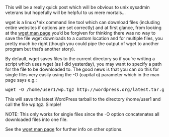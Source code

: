<p>This will be a really quick post which will be obvious to unix sysadmin veterans but hopefully will be helpful to us mere mortals&#8230;</p>
<p>wget is a linux/*nix command line tool which can download files (including entire websites if options are set correctly) and at first glance, from looking at the <a href="http://linux.die.net/man/1/wget" target="_blank">wget man page</a> you&#8217;d be forgiven for thinking there was no way to save the file wget downloads to a custom location and for multiple files, you pretty much be right (though you could pipe the output of wget to another program but that&#8217;s another story).</p>
<p>By default, wget saves files to the current directory so if you&#8217;re writing a script which uses wget (as I did yesterday), you may want to specify a path for the file to be downloaded to. The good news is that you can do this for single files very easily using the -O (capital o) parameter which in the man page says e.g.:</p>
<pre>wget -O /home/user1/wp.tgz http://wordpress.org/latest.tar.gz
</pre>
<p>This will save the latest WordPress tarball to the directory /home/user1 and call the file wp.tgz. Simple!</p>
<p>NOTE: This only works for single files since the -O option concatenates all downloaded files into one file.</p>
<p>See the <a href="http://linux.die.net/man/1/wget" target="_blank">wget man page</a> for further info on other options.</p>